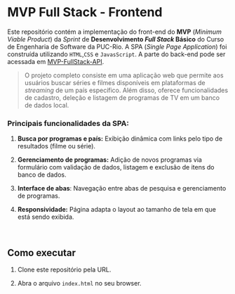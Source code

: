 # MVP Full Stack - Frontend

Este repositório contém a implementação do front-end do **MVP** (_Minimum Viable Product_) da _Sprint_ de **Desenvolvimento _Full Stack_ Básico** do Curso de Engenharia de Software da PUC-Rio. A SPA (_Single Page Application_) foi construída utilizando `HTML`,`CSS` e `JavasScript`. A parte do back-end pode ser acessada em [MVP-FullStack-API](https://github.com/Yuri-Vlasqz/MVP-FullStack-API).

> O projeto completo consiste em uma aplicação web que permite aos usuários buscar séries e filmes disponíveis em plataformas de _streaming_ de um país específico. Além disso, oferece funcionalidades de cadastro, deleção e listagem de programas de TV em um banco de dados local.

### Principais funcionalidades da SPA:

1. **Busca por programas e país:** Exibição dinâmica com links pelo tipo de resultados (filme ou série).

2. **Gerenciamento de programas:** Adição de novos programas via formulário com validação de dados, listagem e exclusão de itens do banco de dados.

3. **Interface de abas**: Navegação entre abas de pesquisa e gerenciamento de programas.

4. **Responsividade:** Página adapta o layout ao tamanho de tela em que está sendo exibida.

<br>

## Como executar 

1. Clone este repositório pela URL.

2. Abra o arquivo `index.html` no seu browser.
